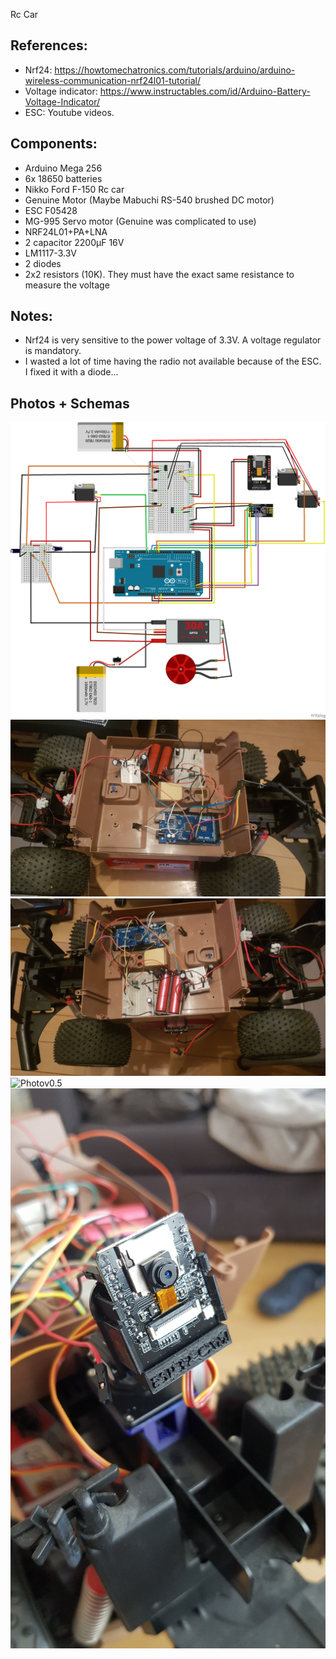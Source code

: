 Rc Car

References:
-------------
- Nrf24: https://howtomechatronics.com/tutorials/arduino/arduino-wireless-communication-nrf24l01-tutorial/
- Voltage indicator: https://www.instructables.com/id/Arduino-Battery-Voltage-Indicator/
- ESC: Youtube videos.

Components:
-----------
- Arduino Mega 256
- 6x 18650 batteries
- Nikko Ford F-150 Rc car
- Genuine Motor (Maybe Mabuchi RS-540 brushed DC motor)
- ESC F05428
- MG-995 Servo motor (Genuine was complicated to use)
- NRF24L01+PA+LNA 
- 2 capacitor 2200µF 16V
- LM1117-3.3V
- 2 diodes
- 2x2 resistors (10K). They must have the exact same resistance to measure the voltage

Notes:
-------------
- Nrf24 is very sensitive to the power voltage of 3.3V. A voltage regulator is mandatory.
- I wasted a lot of time having the radio not available because of the ESC. I fixed it with a diode...

Photos + Schemas
-----------------

![Breadboard](schemas/CarDuino2020_bb.png?raw=true "Breadboard")
![Photo2](schemas/Photo1.jpg?raw=true "Photo1")
![Photo2](schemas/Photo2.jpg?raw=true "Photo2")
![Photov0.5](schemas/Photov0.5.jpg?raw=true "Photov0.5")
![exp32-cam](schemas/exp32-cam.jpg?raw=true "exp32-cam")